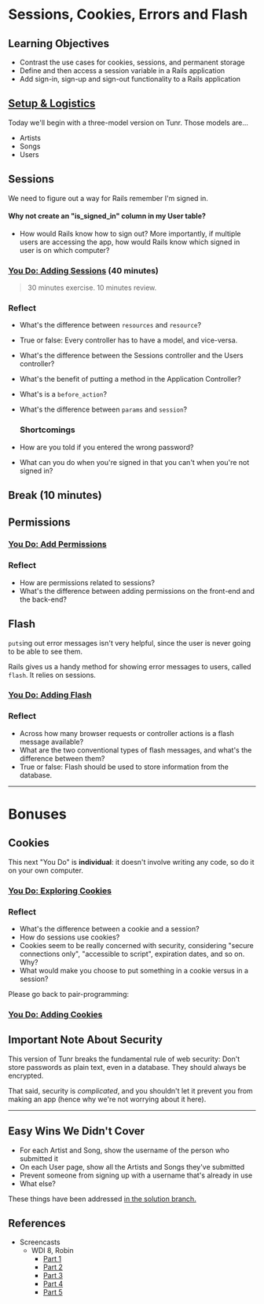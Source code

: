 # Sessions, Cookies, Errors and Flash

## Learning Objectives

- Contrast the use cases for cookies, sessions, and permanent storage
- Define and then access a session variable in a Rails application
- Add sign-in, sign-up and sign-out functionality to a Rails application

## [Setup & Logistics](setup.md)

Today we'll begin with a three-model version on Tunr. Those models are...
- Artists
- Songs
- Users

## Sessions

We need to figure out a way for Rails remember I'm signed in.

#### Why not create an "is_signed_in" column in my User table?

- How would Rails know how to sign out? More importantly, if multiple users are accessing the app, how would Rails know which signed in user is on which computer?

### [You Do: Adding Sessions](adding-sessions.md) (40 minutes)

> 30 minutes exercise. 10 minutes review.

### Reflect

- What's the difference between `resources` and `resource`?
- True or false: Every controller has to have a model, and vice-versa.
- What's the difference between the Sessions controller and the Users controller?
- What's the benefit of putting a method in the Application Controller?
- What's is a `before_action`?
- What's the difference between `params` and `session`?

  ### Shortcomings

- How are you told if you entered the wrong password?
- What can you do when you're signed in that you can't when you're not signed in?

## Break (10 minutes)

## Permissions

### [You Do: Add Permissions](adding-permissions.md)

### Reflect

- How are permissions related to sessions?
- What's the difference between adding permissions on the front-end and the back-end?

## Flash

`puts`ing out error messages isn't very helpful, since the user is never going to be able to see them.

Rails gives us a handy method for showing error messages to users, called `flash`. It relies on sessions.

### [You Do: Adding Flash](adding-flash.md)

### Reflect

- Across how many browser requests or controller actions is a flash message available?
- What are the two conventional types of flash messages, and what's the difference between them?
- True or false: Flash should be used to store information from the database.

--------

# Bonuses

## Cookies

This next "You Do" is **individual**: it doesn't involve writing any code, so do it on your own computer.

### [You Do: Exploring Cookies](exploring-cookies.md)

### Reflect

- What's the difference between a cookie and a session?
- How do sessions use cookies?
- Cookies seem to be really concerned with security, considering "secure connections only", "accessible to script", expiration dates, and so on. Why?
- What would make you choose to put something in a cookie versus in a session?

Please go back to pair-programming:

### [You Do: Adding Cookies](adding-cookies.md)

## Important Note About Security

This version of Tunr breaks the fundamental rule of web security: Don't store passwords as plain text, even in a database. They should always be encrypted.

That said, security is *complicated*, and you shouldn't let it prevent you from making an app (hence why we're not worrying about it here).

--------

## Easy Wins We Didn't Cover

- For each Artist and Song, show the username of the person who submitted it
- On each User page, show all the Artists and Songs they've submitted
- Prevent someone from signing up with a username that's already in use
- What else?

These things have been addressed [in the solution branch.](https://github.com/ga-wdi-exercises/tunr_rails_users/pull/6)

## References

- Screencasts
  - WDI 8, Robin
    - [Part 1](https://youtu.be/3YK3qDwnkQ8)
    - [Part 2](https://youtu.be/w51DnoJUsLA)
    - [Part 3](https://youtu.be/YYEtEsFE9Mw)
    - [Part 4](https://youtu.be/N67YBiLkrSE)
    - [Part 5](https://youtu.be/3h34Guspvp8)
